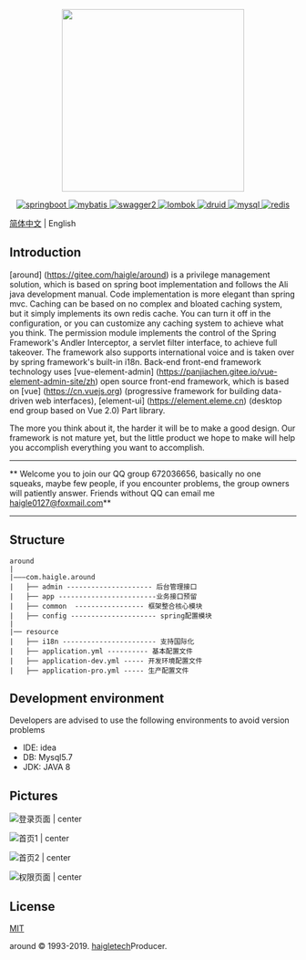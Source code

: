 <p align="center">
  <img width="320" src="http://haigle.gitee.io/static_resources/around/image/title.png">
</p>

<p align="center">
  <a href="https://spring.io/projects/spring-boot/">
    <img src="https://img.shields.io/badge/springboot-2.2.0-green" alt="springboot">
  </a>
 <a href="https://mybatis.org/mybatis-3/">
    <img src="https://img.shields.io/badge/mybatis-3.X-red" alt="mybatis">
  </a>
   <a href="https://swagger.io">
    <img src="https://img.shields.io/badge/swagger2-2.9.2-bule" alt="swagger2">
  </a>
  <a href="https://projectlombok.org/">
    <img src="https://img.shields.io/badge/lombok-1.18.8-gray" alt="lombok">
  </a>
  <a href="http://druid.apache.org/">
    <img src="https://img.shields.io/badge/druid-1.1.20-purple" alt="druid">
  </a>
  <a href="https://www.mysql.com/">
    <img src="https://img.shields.io/badge/mysql-5.7-%234479a1" alt="mysql">
  </a>
  <a href="https://redis.io/">
    <img src="https://img.shields.io/badge/redis-5.X-red" alt="redis">
  </a>
</p>

[简体中文](./README.md) | English

## Introduction

[around] (https://gitee.com/haigle/around) is a privilege management solution, which is based on spring boot implementation and follows the Ali java development manual. Code implementation is more elegant than spring mvc. Caching can be based on no complex and bloated caching system, but it simply implements its own redis cache. You can turn it off in the configuration, or you can customize any caching system to achieve what you think. The permission module implements the control of the Spring Framework's Andler Interceptor, a servlet filter interface, to achieve full takeover. The framework also supports international voice and is taken over by spring framework's built-in i18n. Back-end front-end framework technology uses [vue-element-admin] (https://panjiachen.gitee.io/vue-element-admin-site/zh) open source front-end framework, which is based on [vue] (https://cn.vuejs.org) (progressive framework for building data-driven web interfaces), [element-ui] (https://element.eleme.cn) (desktop end group based on Vue 2.0) Part library.

The more you think about it, the harder it will be to make a good design. Our framework is not mature yet, but the little product we hope to make will help you accomplish everything you want to accomplish.

***
** Welcome you to join our QQ group 672036656, basically no one squeaks, maybe few people, if you encounter problems, the group owners will patiently answer. Friends without QQ can email me haigle0127@foxmail.com**

***

## Structure

```
around
| 
|———com.haigle.around
|	├── admin --------------------- 后台管理接口      
|	├── app ------------------------业务接口预留
|	├── common  ----------------- 框架整合核心模块
|   ├── config --------------------- spring配置模块
|
|── resource
|	├── i18n ----------------------- 支持国际化
|	├── application.yml ---------- 基本配置文件
|	├── application-dev.yml ----- 开发环境配置文件
|	├── application-pro.yml ----- 生产配置文件
```

## Development environment

Developers are advised to use the following environments to avoid version problems
* IDE: idea
* DB: Mysql5.7
* JDK: JAVA 8

## Pictures

![登录页面 | center](https://haigle.gitee.io/static_resources/around/image/登录页面.jpg)

![首页1 | center](https://haigle.gitee.io/static_resources/around/image/首页1.jpg)

![首页2 | center](https://haigle.gitee.io/static_resources/around/image/首页2.jpg)

![权限页面 | center](https://haigle.gitee.io/static_resources/around/image/权限页面.jpg)


## License

[MIT](https://github.com/haigle0127/around/master/LICENSE)

around © 1993-2019.  [haigletech](www.haigle.cn)Producer.
